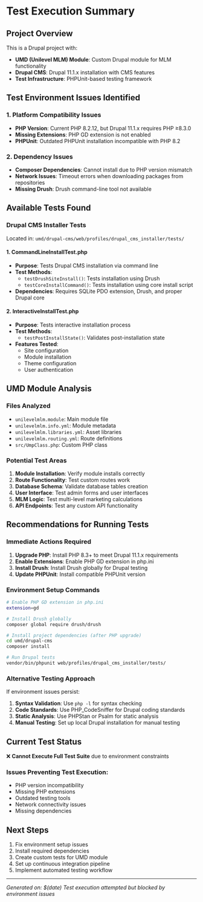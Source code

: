 # Test Execution Summary

## Project Overview
This is a Drupal project with:
- **UMD (Unilevel MLM) Module**: Custom Drupal module for MLM functionality
- **Drupal CMS**: Drupal 11.1.x installation with CMS features
- **Test Infrastructure**: PHPUnit-based testing framework

## Test Environment Issues Identified

### 1. Platform Compatibility Issues
- **PHP Version**: Current PHP 8.2.12, but Drupal 11.1.x requires PHP ≥8.3.0
- **Missing Extensions**: PHP GD extension is not enabled
- **PHPUnit**: Outdated PHPUnit installation incompatible with PHP 8.2

### 2. Dependency Issues
- **Composer Dependencies**: Cannot install due to PHP version mismatch
- **Network Issues**: Timeout errors when downloading packages from repositories
- **Missing Drush**: Drush command-line tool not available

## Available Tests Found

### Drupal CMS Installer Tests
Located in: `umd/drupal-cms/web/profiles/drupal_cms_installer/tests/`

#### 1. CommandLineInstallTest.php
- **Purpose**: Tests Drupal CMS installation via command line
- **Test Methods**:
  - `testDrushSiteInstall()`: Tests installation using Drush
  - `testCoreInstallCommand()`: Tests installation using core install script
- **Dependencies**: Requires SQLite PDO extension, Drush, and proper Drupal core

#### 2. InteractiveInstallTest.php
- **Purpose**: Tests interactive installation process
- **Test Methods**:
  - `testPostInstallState()`: Validates post-installation state
- **Features Tested**:
  - Site configuration
  - Module installation
  - Theme configuration
  - User authentication

## UMD Module Analysis

### Files Analyzed
- `unilevelmlm.module`: Main module file
- `unilevelmlm.info.yml`: Module metadata
- `unilevelmlm.libraries.yml`: Asset libraries
- `unilevelmlm.routing.yml`: Route definitions
- `src/UmpClass.php`: Custom PHP class

### Potential Test Areas
1. **Module Installation**: Verify module installs correctly
2. **Route Functionality**: Test custom routes work
3. **Database Schema**: Validate database tables creation
4. **User Interface**: Test admin forms and user interfaces
5. **MLM Logic**: Test multi-level marketing calculations
6. **API Endpoints**: Test any custom API functionality

## Recommendations for Running Tests

### Immediate Actions Required
1. **Upgrade PHP**: Install PHP 8.3+ to meet Drupal 11.1.x requirements
2. **Enable Extensions**: Enable PHP GD extension in php.ini
3. **Install Drush**: Install Drush globally for Drupal testing
4. **Update PHPUnit**: Install compatible PHPUnit version

### Environment Setup Commands
```bash
# Enable PHP GD extension in php.ini
extension=gd

# Install Drush globally
composer global require drush/drush

# Install project dependencies (after PHP upgrade)
cd umd/drupal-cms
composer install

# Run Drupal tests
vendor/bin/phpunit web/profiles/drupal_cms_installer/tests/
```

### Alternative Testing Approach
If environment issues persist:
1. **Syntax Validation**: Use `php -l` for syntax checking
2. **Code Standards**: Use PHP_CodeSniffer for Drupal coding standards
3. **Static Analysis**: Use PHPStan or Psalm for static analysis
4. **Manual Testing**: Set up local Drupal installation for manual testing

## Current Test Status
❌ **Cannot Execute Full Test Suite** due to environment constraints

### Issues Preventing Test Execution:
- PHP version incompatibility
- Missing PHP extensions
- Outdated testing tools
- Network connectivity issues
- Missing dependencies

## Next Steps
1. Fix environment setup issues
2. Install required dependencies
3. Create custom tests for UMD module
4. Set up continuous integration pipeline
5. Implement automated testing workflow

---
*Generated on: $(date)*
*Test execution attempted but blocked by environment issues*
